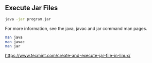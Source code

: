 ## Execute Jar Files

```bash
java -jar program.jar
```

For more information, see the java, javac and jar command man pages.
```bash
man java
man javac
man jar
```
https://www.tecmint.com/create-and-execute-jar-file-in-linux/
